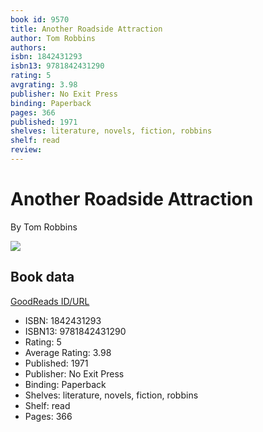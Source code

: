 ```yaml
---
book id: 9570
title: Another Roadside Attraction
author: Tom Robbins
authors: 
isbn: 1842431293
isbn13: 9781842431290
rating: 5
avgrating: 3.98
publisher: No Exit Press
binding: Paperback
pages: 366
published: 1971
shelves: literature, novels, fiction, robbins
shelf: read
review: 
---
```


# Another Roadside Attraction

By Tom Robbins

![](https://i.gr-assets.com/images/S/compressed.photo.goodreads.com/books/1327866271l/9570.jpg)

## Book data

[GoodReads ID/URL](https://www.goodreads.com/book/show/9570)

- ISBN: 1842431293
- ISBN13: 9781842431290
- Rating: 5
- Average Rating: 3.98
- Published: 1971
- Publisher: No Exit Press
- Binding: Paperback
- Shelves: literature, novels, fiction, robbins
- Shelf: read
- Pages: 366

